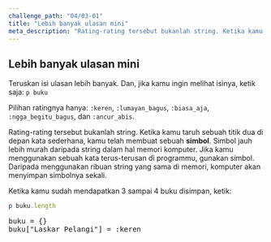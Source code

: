 ```yaml
---
challenge_path: "04/03-01"
title: "Lebih banyak ulasan mini"
meta_description: "Rating-rating tersebut bukanlah string. Ketika kamu taruh sebuah titik dua di depan kata sederhana, kamu telah membuat sebuah simbol."
---
```


## Lebih banyak ulasan mini

Teruskan isi ulasan lebih banyak. Dan, jika kamu ingin melihat isinya, ketik saja: `p buku`

Pilihan ratingnya hanya: `:keren`, `:lumayan_bagus`, `:biasa_aja`, `:ngga_begitu_bagus`, dan `:ancur_abis`.

Rating-rating tersebut bukanlah string. Ketika kamu taruh sebuah titik dua di depan kata sederhana, kamu telah membuat sebuah **simbol**. Simbol jauh lebih murah daripada string dalam hal memori komputer. Jika kamu menggunakan sebuah kata terus-terusan di programmu, gunakan simbol. Daripada menggunakan ribuan string yang sama di memori, komputer akan menyimpan simbolnya sekali.

Ketika kamu sudah mendapatkan 3 sampai 4 buku disimpan, ketik:

```ruby
p buku.length
```

<pre id="code-prefill">
buku = {}
buku["Laskar Pelangi"] = :keren
</pre>
